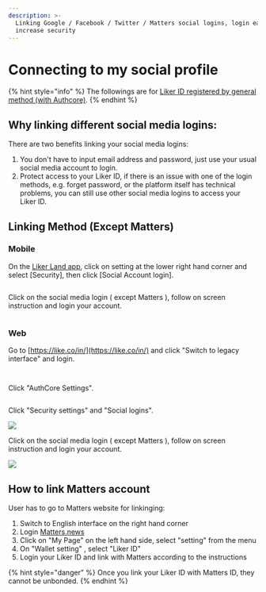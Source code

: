 ```yaml
---
description: >-
  Linking Google / Facebook / Twitter / Matters social logins, login easier and
  increase security
---
```


# Connecting to my social profile

{% hint style="info" %}
The followings are for [Liker ID registered by general method (with Authcore)](./).
{% endhint %}

## Why linking different social media logins:

There are two benefits linking your social media logins:

1. You don't have to input email address and password, just use your usual social media account to login.
2. Protect access to your Liker ID, if there is an issue with one of the login methods, e.g. forget password, or the platform itself has technical problems, you can still use other social media logins to access your Liker ID.

## Linking Method (Except Matters)

### Mobile

On the [Liker Land app](../../liker-land/download.md), click on setting at the lower right hand corner and select \[Security], then click \[Social Account login].

<figure><img src="../../../.gitbook/assets/social-media-logins-mobile-en.png" alt=""><figcaption></figcaption></figure>

Click on the social media login ( except Matters ), follow on screen instruction and login your account.

<figure><img src="../../../.gitbook/assets/social-media-logins-mobile-settings-en.png" alt=""><figcaption></figcaption></figure>

### Web

Go to [https://like.co/in/](https://like.co/in/) and click "Switch to legacy interface" and login.

<figure><img src="../../../.gitbook/assets/resetpassword-0-en.png" alt=""><figcaption></figcaption></figure>

<figure><img src="../../../.gitbook/assets/legacy login-en.png" alt=""><figcaption></figcaption></figure>

Click "AuthCore Settings".

<figure><img src="../../../.gitbook/assets/authcore settings-en.png" alt=""><figcaption></figcaption></figure>

Click "Security settings" and "Social logins".

![](../../../.gitbook/assets/social-media-logins-1-en.png)

Click on the social media login ( except Matters ), follow on screen instruction and login your account.

![](../../../.gitbook/assets/social-media-logins-2-en.png)

## **How to link Matters account**

User has to go to Matters website for linkinging:

1. Switch to English interface on the right hand corner
2. Login [Matters.news](https://matters.news/)
3. Click on "My Page" on the left hand side, select "setting" from the menu
4. On "Wallet setting" , select "Liker ID"
5. Login your Liker ID and link with Matters according to the instructions

{% hint style="danger" %}
Once you link your Liker ID with Matters ID, they cannot be unbonded.
{% endhint %}
